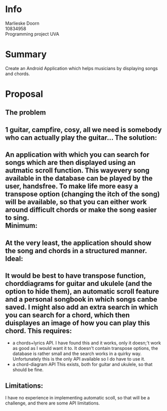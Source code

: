 # Info
Marlieske Doorn  
10834958  
Programming project UVA
# Summary
Create an Android Application which helps musicians by displaying songs and chords.
# Proposal
The problem 
------------------
1 guitar, campfire, cosy, all we need is somebody who can actually play the guitar…
The solution: 
------------------
An application with which you can search for songs which are then displayed using an autmatic scroll function. This wayevery song available in the database can be played by the user, handsfree. To make life more easy a transpose option (changing the itch of the song) will be available, so that you can either work around difficult chords or make the song easier to sing.  
Minimum: 
------------------
At the very least, the application should show the song and chords in a structured manner.
Ideal:
------------------
It would be best to have transpose function, chorddiagrams for guitar and ukulele (and the option to hide them), an automatic scroll feature and a personal songbook in which songs canbe saved. I might also add an extra search in which you can search for a chord, which then duisplayes an image of how you can play this chord. 
This requires:
------------------
- a chords+lyrics API. 
  I have found this and it works, only it doesn;'t work as good as I would want it to. It doesn't contain transpose options, the database is rather small and the search works in a quirky way. Unfortunately this is the only API available so I do have to use it. 
- a chord-diagram API
	This exists, both for guitar and ukulele, so that should be fine.

Limitations:
------------------
I have no experience in implementing automatic scoll, so that will be a challenge, and there are some API limitations. 
